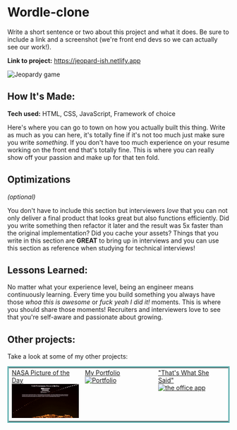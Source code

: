 # 

# Wordle-clone
Write a short sentence or two about this project and what it does. Be sure to include a link and a screenshot (we're front end devs so we can actually see our work!).

**Link to project:** https://jeopard-ish.netlify.app

<img src="assets/jeopardy.gif"  alt="Jeopardy game"/>

## How It's Made:

**Tech used:** HTML, CSS, JavaScript, Framework of choice

Here's where you can go to town on how you actually built this thing. Write as much as you can here, it's totally fine if it's not too much just make sure you write *something*. If you don't have too much experience on your resume working on the front end that's totally fine. This is where you can really show off your passion and make up for that ten fold.

## Optimizations
*(optional)*

You don't have to include this section but interviewers *love* that you can not only deliver a final product that looks great but also functions efficiently. Did you write something then refactor it later and the result was 5x faster than the original implementation? Did you cache your assets? Things that you write in this section are **GREAT** to bring up in interviews and you can use this section as reference when studying for technical interviews!

## Lessons Learned:

No matter what your experience level, being an engineer means continuously learning. Every time you build something you always have those *whoa this is awesome* or *fuck yeah I did it!* moments. This is where you should share those moments! Recruiters and interviewers love to see that you're self-aware and passionate about growing.

## Other projects:
Take a look at some of my other projects:

<table bordercolor="#66b2b2">
  
  <tr>
    <td width="33.3%" valign="top">
<a target="_blank" href="https://github.com/brendondsouza/nasa-apod">NASA Picture of the Day</a>
        <br />
      <a target="_blank" href="https://github.com/brendondsouza/nasa-apod">
            <img src="https://github.com/brendondsouza/brendondsouza/blob/main/assets/nasa.gif" width="100%"  alt="nasa app"/>
        </a>
    </td>
     <td width="33.3%" valign="top">
<a target="_blank" href="https://github.com/brendondsouza/my-portfolio">My Portfolio</a>
        <br />
        <a target="_blank" href="https://github.com/brendondsouza/my-portfolio">
          <img src="https://github.com/brendondsouza/brendondsouza/blob/main/assets/portfolio.gif" width="100%" alt="Portfolio"/>
        </a>
    </td>
    <td width="33.3%" valign="top">
<a target="_blank" href="https://github.com/brendondsouza/The-Office">"That's What She Said"</a>
      <br />
        <a target="_blank" href="https://github.com/brendondsouza/The-Office">
          <img src="https://github.com/brendondsouza/brendondsouza/blob/main/assets/office.gif" width="100%" alt="the office app"/>
        </a>
    </td>
   
  </tr>
</table>


